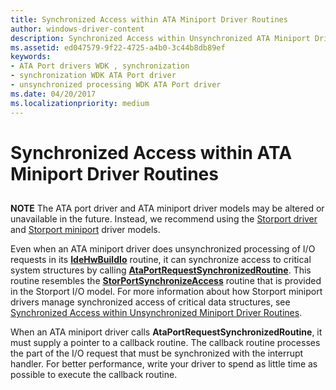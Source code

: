 ```yaml
---
title: Synchronized Access within ATA Miniport Driver Routines
author: windows-driver-content
description: Synchronized Access within Unsynchronized ATA Miniport Driver Routines
ms.assetid: ed047579-9f22-4725-a4b0-3c44b8db89ef
keywords:
- ATA Port drivers WDK , synchronization
- synchronization WDK ATA Port driver
- unsynchronized processing WDK ATA Port driver
ms.date: 04/20/2017
ms.localizationpriority: medium
---
```


# Synchronized Access within ATA Miniport Driver Routines


## <span id="ddk_synchronized_access_within_unsynchronized_ata_miniport_driver_rout"></span><span id="DDK_SYNCHRONIZED_ACCESS_WITHIN_UNSYNCHRONIZED_ATA_MINIPORT_DRIVER_ROUT"></span>


**NOTE** The ATA port driver and ATA miniport driver models may be altered or unavailable in the future. Instead, we recommend using the [Storport driver](https://msdn.microsoft.com/windows/hardware/drivers/storage/storport-driver) and [Storport miniport](https://msdn.microsoft.com/windows/hardware/drivers/storage/storport-miniport-drivers) driver models.


Even when an ATA miniport driver does unsynchronized processing of I/O requests in its [**IdeHwBuildIo**](https://msdn.microsoft.com/library/windows/hardware/ff557462) routine, it can synchronize access to critical system structures by calling [**AtaPortRequestSynchronizedRoutine**](https://msdn.microsoft.com/library/windows/hardware/ff550223). This routine resembles the [**StorPortSynchronizeAccess**](https://msdn.microsoft.com/library/windows/hardware/ff567511) routine that is provided in the Storport I/O model. For more information about how Storport miniport drivers manage synchronized access of critical data structures, see [Synchronized Access within Unsynchronized Miniport Driver Routines](synchronized-access-within-unsynchronized-miniport-driver-routines.md).

When an ATA miniport driver calls **AtaPortRequestSynchronizedRoutine**, it must supply a pointer to a callback routine. The callback routine processes the part of the I/O request that must be synchronized with the interrupt handler. For better performance, write your driver to spend as little time as possible to execute the callback routine.

 

 


